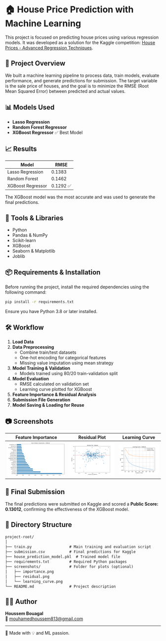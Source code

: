 
# 🏠 House Price Prediction with Machine Learning

This project is focused on predicting house prices using various regression models. It was developed as a solution for the Kaggle competition: [House Prices - Advanced Regression Techniques](https://www.kaggle.com/competitions/house-prices-advanced-regression-techniques).

## 🚀 Project Overview

We built a machine learning pipeline to process data, train models, evaluate performance, and generate predictions for submission. The target variable is the sale price of houses, and the goal is to minimize the RMSE (Root Mean Squared Error) between predicted and actual values.

## 📊 Models Used

- **Lasso Regression**
- **Random Forest Regressor**
- **XGBoost Regressor** ✅ Best Model

## 📈 Results

| Model               | RMSE    |
|--------------------|---------|
| Lasso Regression   | 0.1383  |
| Random Forest      | 0.1462  |
| XGBoost Regressor  | 0.1292 ✅ |

The XGBoost model was the most accurate and was used to generate the final predictions.

## 🔧 Tools & Libraries

- Python
- Pandas & NumPy
- Scikit-learn
- XGBoost
- Seaborn & Matplotlib
- Joblib

## 📦 Requirements & Installation

Before running the project, install the required dependencies using the following command:

```bash
pip install -r requirements.txt
```

Ensure you have Python 3.8 or later installed.

## 🛠 Workflow

1. **Load Data**
2. **Data Preprocessing**
   - Combine train/test datasets
   - One-hot encoding for categorical features
   - Missing value imputation using mean strategy
3. **Model Training & Validation**
   - Models trained using 80/20 train-validation split
4. **Model Evaluation**
   - RMSE calculated on validation set
   - Learning curve plotted for XGBoost
5. **Feature Importance & Residual Analysis**
6. **Submission File Generation**
7. **Model Saving & Loading for Reuse**

## 📷 Screenshots

| Feature Importance              | Residual Plot                   | Learning Curve                |
|--------------------------------|----------------------------------|-------------------------------|
| ![importance](screenshots/importance.png) | ![residual](screenshots/residual.png) | ![learning_curve](screenshots/learning_curve.png) |

## 🏁 Final Submission

The final predictions were submitted on Kaggle and scored a **Public Score: 0.13012**, confirming the effectiveness of the XGBoost model.

## 📂 Directory Structure

```
project-root/
│
├── train.py                 # Main training and evaluation script
├── submission.csv           # Final predictions for Kaggle
├── house_prediction_model.pkl  # Trained model file
├── requirements.txt         # Required Python packages
├── screenshots/             # Folder for plots (optional)
│   ├── importance.png
│   ├── residual.png
│   └── learning_curve.png
└── README.md                # Project description
```

## 👨‍💻 Author

**Houssem Bouagal**  
📧 mouhamedhoussem813@gmail.com

---
🔗 Made with 💡 and ML passion.
